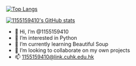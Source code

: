 [![Top Langs](https://github-readme-stats.vercel.app/api/top-langs/?username=1155159410&layout=donut&theme=dark)](https://github.com/anuraghazra/github-readme-stats)

[![1155159410's GitHub stats](https://github-readme-stats.vercel.app/api?username=1155159410&show_icons=true&theme=dark)](https://github.com/anuraghazra/github-readme-stats)


- 👋 Hi, I’m @1155159410
- 👀 I’m interested in Python
- 🌱 I’m currently learning Beautiful Soup
- 💞️ I’m looking to collaborate on my own projects
- 📫 1155159410@link.cuhk.edu.hk

<!---
1155159410/1155159410 is a ✨ special ✨ repository because its `README.md` (this file) appears on your GitHub profile.
You can click the Preview link to take a look at your changes.
--->
